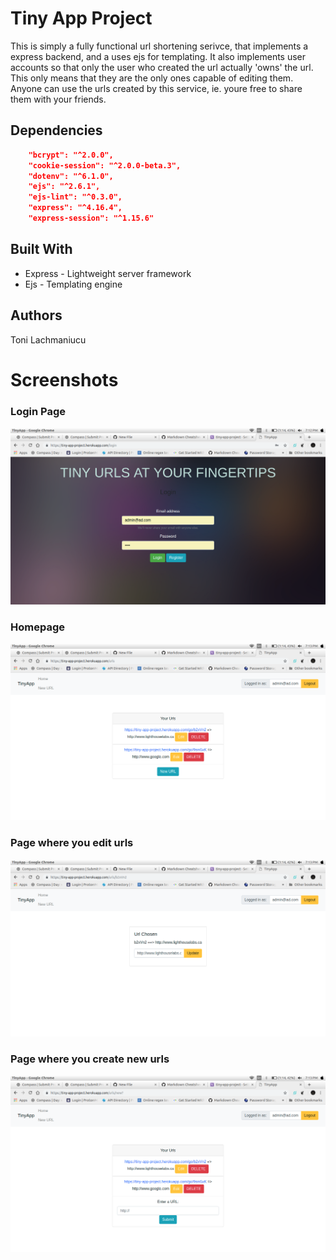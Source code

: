 # Tiny App Project
This is simply a fully functional url shortening serivce, that implements a express backend, and a uses ejs for templating. It also implements user accounts so that only the user who created the url actually 'owns' the url. This only means that they are the only ones capable of editing them. Anyone can use the urls created by this service, ie. youre free to share them with your friends.

## Dependencies
```json
    "bcrypt": "^2.0.0",
    "cookie-session": "^2.0.0-beta.3",
    "dotenv": "^6.1.0",
    "ejs": "^2.6.1",
    "ejs-lint": "^0.3.0",
    "express": "^4.16.4",
    "express-session": "^1.15.6"
```

## Built With
* Express - Lightweight server framework
* Ejs - Templating engine

## Authors
Toni Lachmaniucu

# Screenshots
### Login Page
![alt text](https://github.com/anton2mihail/tiny-app-project/blob/master/public/examples/LoginPage.png "Login Page")
### Homepage
![alt text](https://github.com/anton2mihail/tiny-app-project/blob/master/public/examples/HomePage.png "Homepage")
### Page where you edit urls
![alt text](https://github.com/anton2mihail/tiny-app-project/blob/master/public/examples/EditPage.png "Edit Page")
### Page where you create new urls
![alt text](https://github.com/anton2mihail/tiny-app-project/blob/master/public/examples/NewUrl.png "Create New Url Page")
